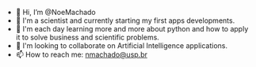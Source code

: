 - 👋 Hi, I’m @NoeMachado
- 👀 I'm a scientist and currently starting my first apps developments.
- 🌱 I'm each day learning more and more about python and how to apply it to solve business and scientific problems.
- 💞️ I'm looking to collaborate on Artificial Intelligence applications.
- 📫 How to reach me: nmachado@usp.br

<!---
NoeMachado/NoeMachado is a ✨ special ✨ repository because its `README.md` (this file) appears on your GitHub profile.
You can click the Preview link to take a look at your changes.
--->
